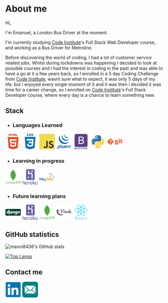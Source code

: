 # About me

Hi,

I'm Emanuel, a London Bus Driver at the moment.

I'm currently studying [Code Institute](https://codeinstitute.net/)'s Full Stack Web Developer course, and working as a Bus Driver for Metroline.

Before discovering the world of coding, I had a lot of customer service related jobs. Whilst during lockdowns was happening I decided to look at possible courses and I had the interest in coding in the past and was able to have a go at it a few years back, so I enrolled in a 5 day Coding Challenge from [Code Institute](https://codeinstitute.net/), wasnt sure what to expect, it was only 5 days of my life. but i enjoyed every single moment of it and it was then i decided it was time for a career change, so I enrolled on [Code Institute](https://codeinstitute.net/)'s Full Stack Developer course, where every day is a chance to learn something new.

## Stack 

- ### **Languages Learned**

<img src="https://github.com/devicons/devicon/blob/master/icons/html5/html5-plain-wordmark.svg" alt="HTML logo" width="50px" height="50px" />  <img src="https://github.com/devicons/devicon/blob/master/icons/css3/css3-plain-wordmark.svg" alt="CSS logo" width="50px" height="50px" />  <img src="https://github.com/devicons/devicon/blob/master/icons/javascript/javascript-original.svg" alt="JavaScript logo" width="50px" height="50px" />  <img src="https://github.com/devicons/devicon/blob/master/icons/jquery/jquery-plain-wordmark.svg" alt="jQuery logo" width="50px" height="50px" /> <img src="https://github.com/devicons/devicon/blob/master/icons/bootstrap/bootstrap-plain-wordmark.svg" alt="Bootstrap logo" height="50px" width="50px" /> <img src="https://github.com/devicons/devicon/blob/master/icons/python/python-original.svg" alt="Python logo" width="50px" height="50px" /> <img src="https://github.com/devicons/devicon/blob/master/icons/git/git-plain-wordmark.svg" alt="Git logo" width="50px" height="50px" />   

- ### **Learning in progress**         

<img src="https://github.com/devicons/devicon/blob/master/icons/mongodb/mongodb-plain-wordmark.svg" alt="MongoDB logo" width="50px" height="50px" /> <img src="https://github.com/devicons/devicon/blob/master/icons/heroku/heroku-plain-wordmark.svg" alt="Heroku logo" width="50px" height="50px" /> <img src="https://github.com/devicons/devicon/blob/master/icons/mysql/mysql-original-wordmark.svg" alt="mySQL logo" height="50px" width="50px" />

- ### **Future learning plans**

<img src="https://github.com/devicons/devicon/blob/master/icons/django/django-plain.svg" alt="Django logo" width="50px" height="50px" /> <img src="https://github.com/devicons/devicon/blob/master/icons/heroku/heroku-plain-wordmark.svg" alt="Heroku logo" width="50px" height="50px" /> <img src="https://github.com/devicons/devicon/blob/master/icons/mongodb/mongodb-plain-wordmark.svg" alt="MongoDB logo" width="50px" height="50px" /> <img src="https://github.com/devicons/devicon/blob/master/icons/flask/flask-original-wordmark.svg" alt="Flask logo" width="50px" height="50px" /> <img src="https://github.com/devicons/devicon/blob/master/icons/react/react-original-wordmark.svg" alt="React logo" height="50px" width="50px" />

## GitHub statistics

![manni8436's GitHub stats](https://github-readme-stats.vercel.app/api?username=manni8436&show_icons=true&theme=prussian)

[![Top Langs](https://github-readme-stats.vercel.app/api/top-langs/?username=manni8436&hide=html&theme=prussian)](https://github.com/anuraghazra/github-readme-stats)

## Contact me

<a href="https://www.linkedin.com/in/emanuel-silva-43190493/"><img height="50px" width="50px" src="https://github.com/devicons/devicon/blob/master/icons/linkedin/linkedin-original.svg" /></a> <a href="mailto:emanuel.silva1984@hotmail.com"><img height="50px" width="50px" src="https://github.com/edent/SuperTinyIcons/blob/master/images/svg/email.svg" /></a>
